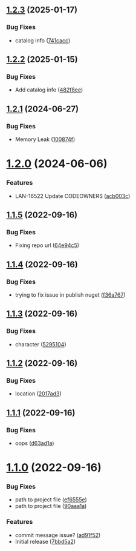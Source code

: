 ## [1.2.3](https://github.com/Lansweeper/Lansweeper.Heijden.Dns/compare/v1.2.2...v1.2.3) (2025-01-17)


### Bug Fixes

* catalog info ([741cacc](https://github.com/Lansweeper/Lansweeper.Heijden.Dns/commit/741cacca6e4eb2e1852e22ff5fe8a2f929505a8b))

## [1.2.2](https://github.com/Lansweeper/Lansweeper.Heijden.Dns/compare/v1.2.1...v1.2.2) (2025-01-15)


### Bug Fixes

* Add catalog info ([482f8ee](https://github.com/Lansweeper/Lansweeper.Heijden.Dns/commit/482f8ee604c90f6e811ed851cd4b9101f18ebfab))

## [1.2.1](https://github.com/Lansweeper/Lansweeper.Heijden.Dns/compare/v1.2.0...v1.2.1) (2024-06-27)


### Bug Fixes

* Memory Leak ([100874f](https://github.com/Lansweeper/Lansweeper.Heijden.Dns/commit/100874f140eb87f367fd0b8882a8756d3b3911e4))

# [1.2.0](https://github.com/Lansweeper/Lansweeper.Heijden.Dns/compare/v1.1.5...v1.2.0) (2024-06-06)


### Features

* LAN-16522 Update CODEOWNERS ([acb003c](https://github.com/Lansweeper/Lansweeper.Heijden.Dns/commit/acb003cd7cc49310a7afceae40e7c028227ea79a))

## [1.1.5](https://github.com/Lansweeper/Lansweeper.Heijden.Dns/compare/v1.1.4...v1.1.5) (2022-09-16)


### Bug Fixes

* Fixing repo url ([64e94c5](https://github.com/Lansweeper/Lansweeper.Heijden.Dns/commit/64e94c55cd92d48acc439009786855baa55b5ebf))

## [1.1.4](https://github.com/Lansweeper/Lansweeper.Heijden.Dns/compare/v1.1.3...v1.1.4) (2022-09-16)


### Bug Fixes

* trying to fix issue in publish nuget ([f36a767](https://github.com/Lansweeper/Lansweeper.Heijden.Dns/commit/f36a7670b5c5ac16a01132aed541090b70b65ce9))

## [1.1.3](https://github.com/Lansweeper/Lansweeper.Heijden.Dns/compare/v1.1.2...v1.1.3) (2022-09-16)


### Bug Fixes

* character ([5295104](https://github.com/Lansweeper/Lansweeper.Heijden.Dns/commit/52951046d8b6f135f7036a6c542f33db24f4b8d2))

## [1.1.2](https://github.com/Lansweeper/Lansweeper.Heijden.Dns/compare/v1.1.1...v1.1.2) (2022-09-16)


### Bug Fixes

* location ([2017ad3](https://github.com/Lansweeper/Lansweeper.Heijden.Dns/commit/2017ad389c1e29eb520f1fd508ccd21328be49de))

## [1.1.1](https://github.com/Lansweeper/Lansweeper.Heijden.Dns/compare/v1.1.0...v1.1.1) (2022-09-16)


### Bug Fixes

* oops ([d63ad1a](https://github.com/Lansweeper/Lansweeper.Heijden.Dns/commit/d63ad1a99d366518eeb1117036657d953b5c8918))

# [1.1.0](https://github.com/Lansweeper/Lansweeper.Heijden.Dns/compare/v1.0.0...v1.1.0) (2022-09-16)


### Bug Fixes

* path to project file ([ef6555e](https://github.com/Lansweeper/Lansweeper.Heijden.Dns/commit/ef6555ed0586b9f0f770e0f6bb6662e18fdac803))
* path to project file ([90aaa1a](https://github.com/Lansweeper/Lansweeper.Heijden.Dns/commit/90aaa1af11547aa760f0f1dc0ae506825ea6b105))


### Features

* commit message issue? ([ad91f52](https://github.com/Lansweeper/Lansweeper.Heijden.Dns/commit/ad91f52824a1beb5984b7471575da4f2b10cc6d1))
* Initial release ([7bbd5a2](https://github.com/Lansweeper/Lansweeper.Heijden.Dns/commit/7bbd5a244680ae23e268f8ecbe3f2640d2f34cc5))
